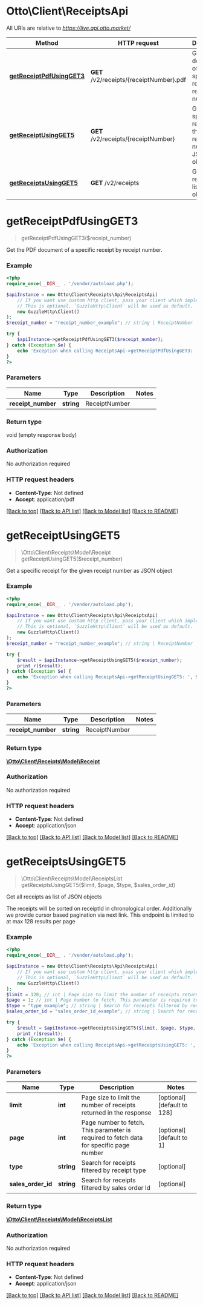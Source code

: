 # Otto\Client\ReceiptsApi

All URIs are relative to *https://live.api.otto.market/*

Method | HTTP request | Description
------------- | ------------- | -------------
[**getReceiptPdfUsingGET3**](ReceiptsApi.md#getreceiptpdfusingget3) | **GET** /v2/receipts/{receiptNumber}.pdf | Get the PDF document of a specific receipt by receipt number.
[**getReceiptUsingGET5**](ReceiptsApi.md#getreceiptusingget5) | **GET** /v2/receipts/{receiptNumber} | Get a specific receipt for the given receipt number as JSON object
[**getReceiptsUsingGET5**](ReceiptsApi.md#getreceiptsusingget5) | **GET** /v2/receipts | Get all receipts as list of JSON objects

# **getReceiptPdfUsingGET3**
> getReceiptPdfUsingGET3($receipt_number)

Get the PDF document of a specific receipt by receipt number.

### Example
```php
<?php
require_once(__DIR__ . '/vendor/autoload.php');

$apiInstance = new Otto\Client\Receipts\Api\ReceiptsApi(
    // If you want use custom http client, pass your client which implements `GuzzleHttp\ClientInterface`.
    // This is optional, `GuzzleHttp\Client` will be used as default.
    new GuzzleHttp\Client()
);
$receipt_number = "receipt_number_example"; // string | ReceiptNumber

try {
    $apiInstance->getReceiptPdfUsingGET3($receipt_number);
} catch (Exception $e) {
    echo 'Exception when calling ReceiptsApi->getReceiptPdfUsingGET3: ', $e->getMessage(), PHP_EOL;
}
?>
```

### Parameters

Name | Type | Description  | Notes
------------- | ------------- | ------------- | -------------
 **receipt_number** | **string**| ReceiptNumber |

### Return type

void (empty response body)

### Authorization

No authorization required

### HTTP request headers

 - **Content-Type**: Not defined
 - **Accept**: application/pdf

[[Back to top]](#) [[Back to API list]](../../README.md#documentation-for-api-endpoints) [[Back to Model list]](../../README.md#documentation-for-models) [[Back to README]](../../README.md)

# **getReceiptUsingGET5**
> \Otto\Client\Receipts\Model\Receipt getReceiptUsingGET5($receipt_number)

Get a specific receipt for the given receipt number as JSON object

### Example
```php
<?php
require_once(__DIR__ . '/vendor/autoload.php');

$apiInstance = new Otto\Client\Receipts\Api\ReceiptsApi(
    // If you want use custom http client, pass your client which implements `GuzzleHttp\ClientInterface`.
    // This is optional, `GuzzleHttp\Client` will be used as default.
    new GuzzleHttp\Client()
);
$receipt_number = "receipt_number_example"; // string | ReceiptNumber

try {
    $result = $apiInstance->getReceiptUsingGET5($receipt_number);
    print_r($result);
} catch (Exception $e) {
    echo 'Exception when calling ReceiptsApi->getReceiptUsingGET5: ', $e->getMessage(), PHP_EOL;
}
?>
```

### Parameters

Name | Type | Description  | Notes
------------- | ------------- | ------------- | -------------
 **receipt_number** | **string**| ReceiptNumber |

### Return type

[**\Otto\Client\Receipts\Model\Receipt**](../Model/Receipt.md)

### Authorization

No authorization required

### HTTP request headers

 - **Content-Type**: Not defined
 - **Accept**: application/json

[[Back to top]](#) [[Back to API list]](../../README.md#documentation-for-api-endpoints) [[Back to Model list]](../../README.md#documentation-for-models) [[Back to README]](../../README.md)

# **getReceiptsUsingGET5**
> \Otto\Client\Receipts\Model\ReceiptsList getReceiptsUsingGET5($limit, $page, $type, $sales_order_id)

Get all receipts as list of JSON objects

The receipts will be sorted on receiptId in chronological order. Additionally we provide cursor based pagination via next link. This endpoint is limited to at max 128 results per page

### Example
```php
<?php
require_once(__DIR__ . '/vendor/autoload.php');

$apiInstance = new Otto\Client\Receipts\Api\ReceiptsApi(
    // If you want use custom http client, pass your client which implements `GuzzleHttp\ClientInterface`.
    // This is optional, `GuzzleHttp\Client` will be used as default.
    new GuzzleHttp\Client()
);
$limit = 128; // int | Page size to limit the number of receipts returned in the response
$page = 1; // int | Page number to fetch. This parameter is required to fetch data for specific page number
$type = "type_example"; // string | Search for receipts filtered by receipt type
$sales_order_id = "sales_order_id_example"; // string | Search for receipts filtered by sales order Id

try {
    $result = $apiInstance->getReceiptsUsingGET5($limit, $page, $type, $sales_order_id);
    print_r($result);
} catch (Exception $e) {
    echo 'Exception when calling ReceiptsApi->getReceiptsUsingGET5: ', $e->getMessage(), PHP_EOL;
}
?>
```

### Parameters

Name | Type | Description  | Notes
------------- | ------------- | ------------- | -------------
 **limit** | **int**| Page size to limit the number of receipts returned in the response | [optional] [default to 128]
 **page** | **int**| Page number to fetch. This parameter is required to fetch data for specific page number | [optional] [default to 1]
 **type** | **string**| Search for receipts filtered by receipt type | [optional]
 **sales_order_id** | **string**| Search for receipts filtered by sales order Id | [optional]

### Return type

[**\Otto\Client\Receipts\Model\ReceiptsList**](../Model/ReceiptsList.md)

### Authorization

No authorization required

### HTTP request headers

 - **Content-Type**: Not defined
 - **Accept**: application/json

[[Back to top]](#) [[Back to API list]](../../README.md#documentation-for-api-endpoints) [[Back to Model list]](../../README.md#documentation-for-models) [[Back to README]](../../README.md)

